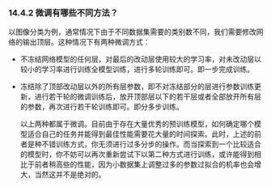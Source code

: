

### 14.4.2 微调有哪些不同方法？

以图像分类为例，通常情况下由于不同数据集需要的类别数不同，我们需要修改网络的输出顶层。这种情况下有两种微调方式：

- 不冻结网络模型的任何层，对最后的改动层使用较大的学习率，对未改动层以较小的学习率进行训练全模型训练，进行多轮训练即可。即一步完成训练。

- 冻结除了顶部改动层以外的所有层参数，即不对冻结部分的层进行参数训练更新，进行若干轮的微调训练后，放开顶部层以下的若干层或者全部放开所有层的参数，再次进行若干轮训练即可。即分多步训练。

  以上两种都属于微调。目前由于存在大量优秀的预训练模型，如何确定哪个模型适合自己的任务并能得到最佳性能需要花大量的时间探索。此时，上述的前者是种不错训练方式，你无须进行过多分步的操作。而当探索到一个比较适合的模型时，你不妨可以再次重新尝试下以第二种方式进行训练，或许能得到相比于前者稍高些的性能，因为小数据集上调整过多的参数过拟合的机率也会增大，当然这并不是绝对的。
